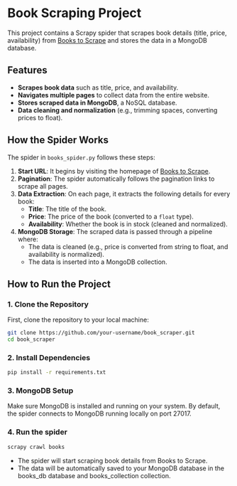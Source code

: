 # Book Scraping Project

This project contains a Scrapy spider that scrapes book details (title, price, availability) from [Books to Scrape](https://books.toscrape.com/) and stores the data in a MongoDB database.

## Features
- **Scrapes book data** such as title, price, and availability.
- **Navigates multiple pages** to collect data from the entire website.
- **Stores scraped data in MongoDB**, a NoSQL database.
- **Data cleaning and normalization** (e.g., trimming spaces, converting prices to float).

## How the Spider Works

The spider in `books_spider.py` follows these steps:

1. **Start URL**: It begins by visiting the homepage of [Books to Scrape](https://books.toscrape.com/).
2. **Pagination**: The spider automatically follows the pagination links to scrape all pages.
3. **Data Extraction**: On each page, it extracts the following details for every book:
   - **Title**: The title of the book.
   - **Price**: The price of the book (converted to a `float` type).
   - **Availability**: Whether the book is in stock (cleaned and normalized).
4. **MongoDB Storage**: The scraped data is passed through a pipeline where:
   - The data is cleaned (e.g., price is converted from string to float, and availability is normalized).
   - The data is inserted into a MongoDB collection.
   
## How to Run the Project

### 1. Clone the Repository
First, clone the repository to your local machine:

```bash
git clone https://github.com/your-username/book_scraper.git
cd book_scraper
```

### 2. Install Dependencies
```bash
pip install -r requirements.txt
```

### 3. MongoDB Setup

Make sure MongoDB is installed and running on your system. By default, the spider connects to MongoDB running locally on port 27017.

### 4. Run the spider
```bash
scrapy crawl books
```
- The spider will start scraping book details from Books to Scrape.
- The data will be automatically saved to your MongoDB database in the books_db database and books_collection collection.